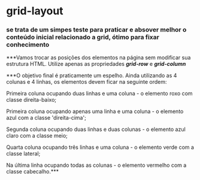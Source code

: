 # grid-layout
### se trata de um simpes teste para praticar e absover melhor o conteúdo inicial relacionado a grid, ótimo para fixar conhecimento

***Vamos trocar as posições dos elementos na página sem modificar sua estrutura HTML. Utilize apenas as propriedades ***grid-row*** e ***grid-column***


***O objetivo final é praticamente um espelho. Ainda utilizando as 4 colunas e 4 linhas, os elementos devem ficar na seguinte ordem:

Primeira coluna ocupando duas linhas e uma coluna - o elemento roxo com classe direita-baixo;

Primeira coluna ocupando apenas uma linha e uma coluna - o elemento azul com a classe 'direita-cima';

Segunda coluna ocupando duas linhas e duas colunas - o elemento azul claro com a classe meio;

Quarta coluna ocupando três linhas e uma coluna - o elemento verde com a classe lateral;

Na última linha ocupando todas as colunas - o elemento vermelho com a classe cabecalho.***
